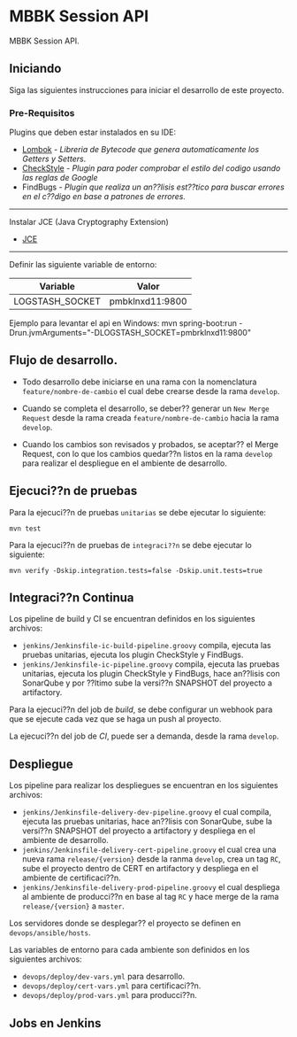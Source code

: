 # MBBK Session API

MBBK Session API.

## Iniciando

Siga las siguientes instrucciones para iniciar el desarrollo de este proyecto.

### Pre-Requisitos

Plugins que deben estar instalados en su IDE:
* [Lombok](http://projectlombok.org/) - *Libreria de Bytecode que genera automaticamente los Getters y Setters*.
* [CheckStyle](http://www.checkstyle.com/) - *Plugin para poder comprobar el estilo del codigo usando las reglas de Google*
* FindBugs - *Plugin que realiza un an??lisis est??tico para buscar errores en el c??digo en base a patrones de errores.* 

---
Instalar JCE (Java Cryptography Extension)

* [JCE](http://www.oracle.com/technetwork/java/javase/downloads/jce8-download-2133166.html)

---

Definir las siguiente variable de entorno:

| Variable | Valor |
| -------- | ----- |
| LOGSTASH_SOCKET | pmbklnxd11:9800 |

Ejemplo para levantar el api en Windows: mvn spring-boot:run -Drun.jvmArguments="-DLOGSTASH_SOCKET=pmbrklnxd11:9800"

## Flujo de desarrollo.

* Todo desarrollo debe iniciarse en una rama con la nomenclatura `feature/nombre-de-cambio` el cual debe crearse desde la rama `develop`.

* Cuando se completa el desarrollo, se deber?? generar un `New Merge Request` desde la rama creada `feature/nombre-de-cambio` hacia la rama `develop`.

* Cuando los cambios son revisados y probados, se aceptar?? el Merge Request, con lo que los cambios quedar??n listos en la rama `develop` para realizar el despliegue en el ambiente de desarrollo.


## Ejecuci??n de pruebas

Para la ejecuci??n de pruebas `unitarias` se debe ejecutar lo siguiente:

```
mvn test
```

Para la ejecuci??n de pruebas de `integraci??n` se debe ejecutar lo siguiente:

```
mvn verify -Dskip.integration.tests=false -Dskip.unit.tests=true
```

## Integraci??n Continua

Los pipeline de build y CI se encuentran definidos en los siguientes archivos:

* `jenkins/Jenkinsfile-ic-build-pipeline.groovy` compila, ejecuta las pruebas unitarias, ejecuta los plugin CheckStyle y FindBugs.
* `jenkins/Jenkinsfile-ic-pipeline.groovy` compila, ejecuta las pruebas unitarias, ejecuta los plugin CheckStyle y FindBugs, hace an??lisis con SonarQube y por ??ltimo sube la versi??n SNAPSHOT del proyecto a artifactory.

Para la ejecuci??n del job de *build*, se debe configurar un webhook para que se ejecute cada vez que se haga un push al proyecto.

La ejecuci??n del job de *CI*, puede ser a demanda, desde la rama `develop`.

## Despliegue



Los pipeline para realizar los despliegues se encuentran en los siguientes archivos:

* `jenkins/Jenkinsfile-delivery-dev-pipeline.groovy` el cual compila, ejecuta las pruebas unitarias, hace an??lisis con SonarQube, sube la versi??n SNAPSHOT del proyecto a artifactory y despliega en el ambiente de desarrollo.
* `jenkins/Jenkinsfile-delivery-cert-pipeline.groovy` el cual crea una nueva rama `release/{version}` desde la ranma `develop`, crea un tag `RC`, sube el proyecto dentro de CERT en artifactory y despliega en el ambiente de certificaci??n.
* `jenkins/Jenkinsfile-delivery-prod-pipeline.groovy` el cual despliega al ambiente de producci??n en base al tag `RC` y hace merge de la rama `release/{version}` a `master`.

Los servidores donde se desplegar?? el proyecto se definen en `devops/ansible/hosts`.

Las variables de entorno para cada ambiente son definidos en los siguientes archivos:

* `devops/deploy/dev-vars.yml` para desarrollo.
* `devops/deploy/cert-vars.yml` para certificaci??n.
* `devops/deploy/prod-vars.yml` para producci??n.

## Jobs en Jenkins


